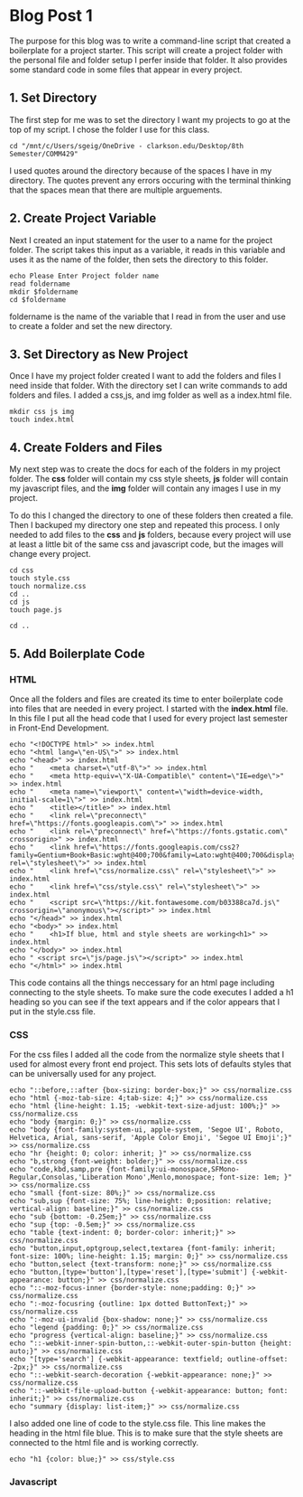 # Blog Post 1

The purpose for this blog was to write a command-line script that created a boilerplate for a project starter. This script will create a project folder with the personal file and folder setup I perfer inside that folder. It also provides some standard code in some files that appear in every project. 

## 1. Set Directory

The first step for me was to set the directory I want my projects to go at the top of my script. I chose the folder I use for this class.
```
cd "/mnt/c/Users/sgeig/OneDrive - clarkson.edu/Desktop/8th Semester/COMM429"
```
I used quotes around the directory because of the spaces I have in my directory. The quotes prevent any errors occuring with the terminal thinking that the spaces mean that there are multiple arguements. 

## 2. Create Project Variable
Next I created an input statement for the user to a name for the project folder. The script takes this input as a variable, it reads in this variable and uses it as the name of the folder, then sets the directory to this folder.
```
echo Please Enter Project folder name
read foldername
mkdir $foldername
cd $foldername
```
foldername is the name of the variable that I read in from the user and use to create a folder and set the new directory.

## 3. Set Directory as New Project
Once I have my project folder created I want to add the folders and files I need inside that folder. With the directory set I can write commands to add folders and files. I added a css,js, and img folder as well as a index.html file.
```
mkdir css js img
touch index.html
```

## 4. Create Folders and Files
My next step was to create the docs for each of the folders in my project folder. The **css** folder will contain my css style sheets, **js** folder will contain my javascript files, and the **img** folder will contain any images I use in my project.

To do this I changed the directory to one of these folders then created a file. Then I backuped my directory one step and repeated this process. I only needed to add files to the **css** and **js** folders, because every project will use at least a little bit of the same css and javascript code, but the images will change every project. 
```
cd css 
touch style.css
touch normalize.css
cd ..
cd js
touch page.js

cd ..
```

## 5. Add Boilerplate Code
### HTML
Once all the folders and files are created its time to enter boilerplate code into files that are needed in every project. I started with the **index.html** file. In this file I put all the head code that I used for every project last semester in Front-End Development. 
```
echo "<!DOCTYPE html>" >> index.html
echo "<html lang=\"en-US\">" >> index.html
echo "<head>" >> index.html
echo "    <meta charset=\"utf-8\">" >> index.html
echo "    <meta http-equiv=\"X-UA-Compatible\" content=\"IE=edge\">" >> index.html
echo "    <meta name=\"viewport\" content=\"width=device-width, initial-scale=1\">" >> index.html
echo "    <title></title>" >> index.html
echo "    <link rel=\"preconnect\" href=\"https://fonts.googleapis.com\">" >> index.html
echo "    <link rel=\"preconnect\" href=\"https://fonts.gstatic.com\" crossorigin>" >> index.html
echo "    <link href=\"https://fonts.googleapis.com/css2?family=Gentium+Book+Basic:wght@400;700&family=Lato:wght@400;700&display=swap\" rel=\"stylesheet\">" >> index.html
echo "    <link href=\"css/normalize.css\" rel=\"stylesheet\">" >> index.html
echo "    <link href=\"css/style.css\" rel=\"stylesheet\">" >> index.html
echo "    <script src=\"https://kit.fontawesome.com/b03388ca7d.js\" crossorigin=\"anonymous\"></script>" >> index.html
echo "</head>" >> index.html
echo "<body>" >> index.html 
echo "    <h1>If blue, html and style sheets are working<h1>" >> index.html
echo "</body>" >> index.html
echo " <script src=\"js/page.js\"></script>" >> index.html
echo "</html>" >> index.html
```
This code contains all the things neccessary for an html page including connecting to the style sheets. To make sure the code executes I added a h1 heading so you can see if the text appears and if the color appears that I put in the style.css file. 
### CSS
For the css files I added all the code from the normalize style sheets that I used for almost every front end project. This sets lots of defaults styles that can be universally used for any project. 
```
echo "::before,::after {box-sizing: border-box;}" >> css/normalize.css
echo "html {-moz-tab-size: 4;tab-size: 4;}" >> css/normalize.css
echo "html {line-height: 1.15; -webkit-text-size-adjust: 100%;}" >> css/normalize.css
echo "body {margin: 0;}" >> css/normalize.css
echo "body {font-family:system-ui, apple-system, 'Segoe UI', Roboto, Helvetica, Arial, sans-serif, 'Apple Color Emoji', 'Segoe UI Emoji';}" >> css/normalize.css
echo "hr {height: 0; color: inherit; }" >> css/normalize.css
echo "b,strong {font-weight: bolder;}" >> css/normalize.css
echo "code,kbd,samp,pre {font-family:ui-monospace,SFMono-Regular,Consolas,'Liberation Mono',Menlo,monospace; font-size: 1em; }" >> css/normalize.css
echo "small {font-size: 80%;}" >> css/normalize.css
echo "sub,sup {font-size: 75%; line-height: 0;position: relative; vertical-align: baseline;}" >> css/normalize.css
echo "sub {bottom: -0.25em;}" >> css/normalize.css
echo "sup {top: -0.5em;}" >> css/normalize.css
echo "table {text-indent: 0; border-color: inherit;}" >> css/normalize.css
echo "button,input,optgroup,select,textarea {font-family: inherit; font-size: 100%; line-height: 1.15; margin: 0;}" >> css/normalize.css
echo "button,select {text-transform: none;}" >> css/normalize.css
echo "button,[type='button'],[type='reset'],[type='submit'] {-webkit-appearance: button;}" >> css/normalize.css
echo "::-moz-focus-inner {border-style: none;padding: 0;}" >> css/normalize.css
echo ":-moz-focusring {outline: 1px dotted ButtonText;}" >> css/normalize.css
echo ":-moz-ui-invalid {box-shadow: none;}" >> css/normalize.css
echo "legend {padding: 0;}" >> css/normalize.css
echo "progress {vertical-align: baseline;}" >> css/normalize.css
echo "::-webkit-inner-spin-button,::-webkit-outer-spin-button {height: auto;}" >> css/normalize.css
echo "[type='search'] {-webkit-appearance: textfield; outline-offset: -2px;}" >> css/normalize.css
echo "::-webkit-search-decoration {-webkit-appearance: none;}" >> css/normalize.css
echo "::-webkit-file-upload-button {-webkit-appearance: button; font: inherit;}" >> css/normalize.css
echo "summary {display: list-item;}" >> css/normalize.css 
```
I also added one line of code to the style.css file. This line makes the heading in the html file blue. This is to make sure that the style sheets are connected to the html file and is working correctly. 
```
echo "h1 {color: blue;}" >> css/style.css
```
### Javascript

